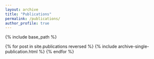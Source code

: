 ```yaml
---
layout: archive
title: "Publications"
permalink: /publications/
author_profile: true
---
```


<!--<p>You can also see a <a href="/publications/network">network</a> representing all my publications and collaborations.</p>-->

<!--{% if author.googlescholar %}
  You can also find my articles on <a href="{{author.googlescholar}}">my Google Scholar profile</a>.
{% endif %}-->

{% include base_path %}

{% for post in site.publications reversed %}
  {% include archive-single-publication.html %}
{% endfor %}
